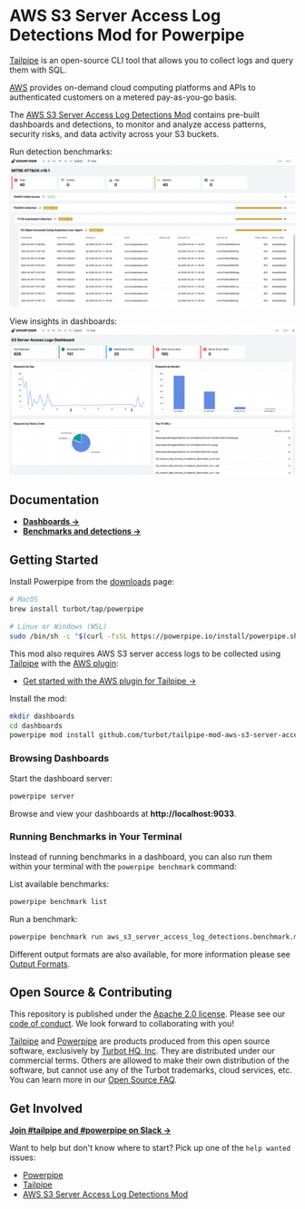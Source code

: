 # AWS S3 Server Access Log Detections Mod for Powerpipe

[Tailpipe](https://tailpipe.io) is an open-source CLI tool that allows you to collect logs and query them with SQL.

[AWS](https://aws.amazon.com/) provides on-demand cloud computing platforms and APIs to authenticated customers on a metered pay-as-you-go basis.

The [AWS S3 Server Access Log Detections Mod](https://hub.powerpipe.io/mods/turbot/tailpipe-mod-aws-s3-server-access-log-detections) contains pre-built dashboards and detections, to monitor and analyze access patterns, security risks, and data activity across your S3 buckets.

Run detection benchmarks:
![image](docs/images/aws_s3_server_access_log_mitre_dashboard.png)

View insights in dashboards:
![image](docs/images/aws_s3_server_access_log_activity_dashboard.png)

## Documentation

- **[Dashboards →](https://hub.powerpipe.io/mods/turbot/tailpipe-mod-aws-s3-server-access-log-detections/dashboards)**
- **[Benchmarks and detections →](https://hub.powerpipe.io/mods/turbot/tailpipe-mod-aws-s3-server-access-log-detections/benchmarks)**

## Getting Started

Install Powerpipe from the [downloads](https://powerpipe.io/downloads) page:

```sh
# MacOS
brew install turbot/tap/powerpipe
```

```sh
# Linux or Windows (WSL)
sudo /bin/sh -c "$(curl -fsSL https://powerpipe.io/install/powerpipe.sh)"
```

This mod also requires AWS S3 server access logs to be collected using [Tailpipe](https://tailpipe.io) with the [AWS plugin](https://hub.tailpipe.io/plugins/turbot/aws):
- [Get started with the AWS plugin for Tailpipe →](https://hub.tailpipe.io/plugins/turbot/aws#getting-started)

Install the mod:

```sh
mkdir dashboards
cd dashboards
powerpipe mod install github.com/turbot/tailpipe-mod-aws-s3-server-access-log-detections
```

### Browsing Dashboards

Start the dashboard server:

```sh
powerpipe server
```

Browse and view your dashboards at **http://localhost:9033**.

### Running Benchmarks in Your Terminal

Instead of running benchmarks in a dashboard, you can also run them within your
terminal with the `powerpipe benchmark` command:

List available benchmarks:

```sh
powerpipe benchmark list
```

Run a benchmark:

```sh
powerpipe benchmark run aws_s3_server_access_log_detections.benchmark.mitre_attack_v161
```

Different output formats are also available, for more information please see
[Output Formats](https://powerpipe.io/docs/reference/cli/benchmark#output-formats).

## Open Source & Contributing

This repository is published under the [Apache 2.0 license](https://www.apache.org/licenses/LICENSE-2.0). Please see our [code of conduct](https://github.com/turbot/.github/blob/main/CODE_OF_CONDUCT.md). We look forward to collaborating with you!

[Tailpipe](https://tailpipe.io) and [Powerpipe](https://powerpipe.io) are products produced from this open source software, exclusively by [Turbot HQ, Inc](https://turbot.com). They are distributed under our commercial terms. Others are allowed to make their own distribution of the software, but cannot use any of the Turbot trademarks, cloud services, etc. You can learn more in our [Open Source FAQ](https://turbot.com/open-source).

## Get Involved

**[Join #tailpipe and #powerpipe on Slack →](https://turbot.com/community/join)**

Want to help but don't know where to start? Pick up one of the `help wanted` issues:

- [Powerpipe](https://github.com/turbot/powerpipe/labels/help%20wanted)
- [Tailpipe](https://github.com/turbot/tailpipe/labels/help%20wanted)
- [AWS S3 Server Access Log Detections Mod](https://github.com/turbot/tailpipe-mod-aws-s3-server-access-log-detections/labels/help%20wanted)
